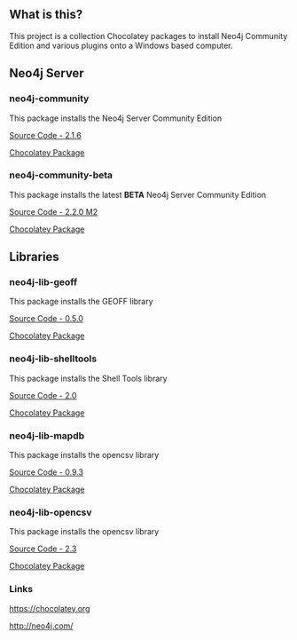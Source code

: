 ## What is this?
This project is a collection Chocolatey packages to install Neo4j Community Edition and various plugins onto a Windows based computer.

## Neo4j Server

### neo4j-community
This package installs the Neo4j Server Community Edition

[Source Code - 2.1.6](neo4j-community-2.1.6/)

[Chocolatey Package](https://chocolatey.org/packages/neo4j-community)


### neo4j-community-beta
This package installs the latest **BETA** Neo4j Server Community Edition

[Source Code - 2.2.0 M2](neo4j-community-beta-2.2.0.2/)

[Chocolatey Package](https://chocolatey.org/packages/neo4j-community-beta)

## Libraries

### neo4j-lib-geoff
This package installs the GEOFF library

[Source Code - 0.5.0](neo4j-lib-geoff-0.5.0/)

[Chocolatey Package](https://chocolatey.org/packages/neo4j-lib-geoff)


### neo4j-lib-shelltools
This package installs the Shell Tools library

[Source Code - 2.0](neo4j-lib-shelltools-2.0/)

[Chocolatey Package](https://chocolatey.org/packages/neo4j-lib-shelltools)


### neo4j-lib-mapdb
This package installs the opencsv library

[Source Code - 0.9.3](neo4j-lib-mapdb-0.9.3/)

[Chocolatey Package](https://chocolatey.org/packages/neo4j-lib-mapdb)


### neo4j-lib-opencsv
This package installs the opencsv library

[Source Code - 2.3](neo4j-lib-opencsv-2.3/)

[Chocolatey Package](https://chocolatey.org/packages/neo4j-lib-opencsv)


### Links
https://chocolatey.org

http://neo4j.com/
